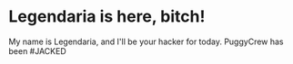 # Legendaria is here, bitch! #
My name is Legendaria, and I'll be your hacker for today.
PuggyCrew has been #JACKED
